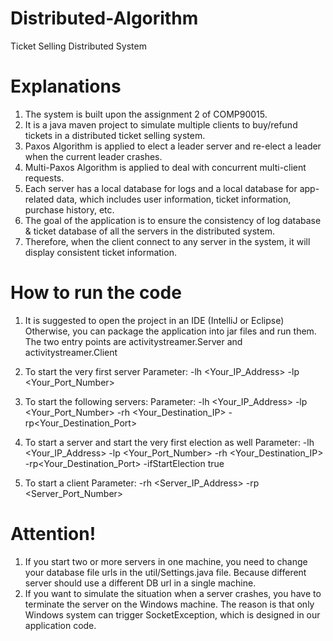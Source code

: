 # Distributed-Algorithm
Ticket Selling Distributed System

# Explanations
1. The system is built upon the assignment 2 of COMP90015.
2. It is a java maven project to simulate multiple clients to buy/refund tickets in a distributed ticket selling system.
3. Paxos Algorithm is applied to elect a leader server and re-elect a leader when the current leader crashes.
4. Multi-Paxos Algorithm is applied to deal with concurrent multi-client requests.
5. Each server has a local database for logs and a local database for app-related data, which includes user information, ticket information, purchase history, etc.
6. The goal of the application is to ensure the consistency of log database & ticket database of all the servers in the distributed system.
7. Therefore, when the client connect to any server in the system, it will display consistent ticket information.

# How to run the code
1. It is suggested to open the project in an IDE (IntelliJ or Eclipse) Otherwise, you can package the application into jar files and run them. The two entry points are activitystreamer.Server and activitystreamer.Client

2. To start the very first server
Parameter: -lh <Your_IP_Address> -lp <Your_Port_Number>

3. To start the following servers:
Parameter: -lh <Your_IP_Address> -lp <Your_Port_Number> -rh <Your_Destination_IP> -rp<Your_Destination_Port>

4. To start a server and start the very first election as well
Parameter: -lh <Your_IP_Address> -lp <Your_Port_Number> -rh <Your_Destination_IP> -rp<Your_Destination_Port> -ifStartElection true

5. To start a client
Parameter: -rh <Server_IP_Address> -rp <Server_Port_Number>

# Attention!
1. If you start two or more servers in one machine, you need to change your database file urls in the util/Settings.java file. Because different server should use a different DB url in a single machine.
2. If you want to simulate the situation when a server crashes, you have to terminate the server on the Windows machine. The reason is that only Windows system can trigger SocketException, which is designed in our application code.

